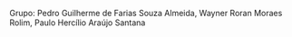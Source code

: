 Grupo: Pedro Guilherme de Farias Souza Almeida, Wayner Roran Moraes Rolim, Paulo Hercílio Araújo Santana
